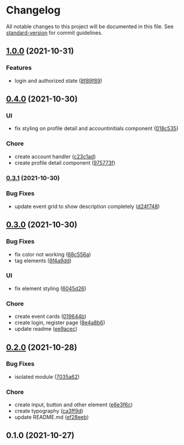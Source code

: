 # Changelog

All notable changes to this project will be documented in this file. See [standard-version](https://github.com/conventional-changelog/standard-version) for commit guidelines.

## [1.0.0](https://github.com/KristofaJosh/Eventio/compare/v0.4.0...v1.0.0) (2021-10-31)


### Features

* login and authorized state ([8f89f89](https://github.com/KristofaJosh/Eventio/commits8f89f895f2a788e68a56244b8cdb1fa221a162fb))

## [0.4.0](https://github.com/KristofaJosh/Eventio/compare/v0.3.1...v0.4.0) (2021-10-30)


### UI

* fix styling on profile detail and accountinitials component ([018c535](https://github.com/KristofaJosh/Eventio/commits018c535472bdecdf6d67b806ba3c276f3adcfa19))


### Chore

* create account handler ([c23c1ad](https://github.com/KristofaJosh/Eventio/commitsc23c1adb644b4f0790ddc91d5683c26f40a7c598))
* create profile detail component ([975773f](https://github.com/KristofaJosh/Eventio/commits975773fbfcbc1b0fa03ba8278006584698e62059))

### [0.3.1](https://github.com/KristofaJosh/Eventio/compare/v0.3.0...v0.3.1) (2021-10-30)


### Bug Fixes

* update event grid to show description completely ([d24f748](https://github.com/KristofaJosh/Eventio/commitsd24f7481baa27febdbab25969b3f53bc1ceab204))

## [0.3.0](https://github.com/KristofaJosh/Eventio/compare/v0.2.0...v0.3.0) (2021-10-30)


### Bug Fixes

* fix color not working ([68c556a](https://github.com/KristofaJosh/Eventio/commits68c556a25192e0a8f1cc2a075c69a6ac629a0c62))
* tag elements ([6f4a9dd](https://github.com/KristofaJosh/Eventio/commits6f4a9dd1d8cbebaafb02853d4cb40d51e3bc2d53))


### UI

* fix element styling ([6045d26](https://github.com/KristofaJosh/Eventio/commits6045d26558aff596dc677adc261aee72f9b17ade))


### Chore

* create event cards ([019644b](https://github.com/KristofaJosh/Eventio/commits019644b39650245b1d88381859286a51bdd7b33f))
* create login, register page ([8e4a8b6](https://github.com/KristofaJosh/Eventio/commits8e4a8b63479a302ecf3ce8bda03626a55ca051a1))
* update readme ([ee9acec](https://github.com/KristofaJosh/Eventio/commitsee9acec6c1d551cd60125866b4ebf12c8b5ba61a))

## [0.2.0](https://github.com/KristofaJosh/Eventio/compare/v0.1.0...v0.2.0) (2021-10-28)

### Bug Fixes

-   isolated module ([7035a62](https://github.com/KristofaJosh/Eventio/commits7035a6274095f495ba39971c359cd288a0dce17e))

### Chore

-   create input, button and other element ([e6e3f6c](https://github.com/KristofaJosh/Eventio/commitse6e3f6c23a106caa5d27a98e8f2c823ee516d7a7))
-   create typography ([ca3ff9d](https://github.com/KristofaJosh/Eventio/commitsca3ff9d112f044b86395f4e39f821534dd2880f9))
-   update README.md ([ef28eeb](https://github.com/KristofaJosh/Eventio/commitsef28eeb16fd7b34de57c1a3f3a9a957362ed5873))

## 0.1.0 (2021-10-27)
